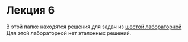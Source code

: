 # Лекция 6
В этой папке находятся решения для задач из [шестой лабораторной](https://ocw.mit.edu/courses/electrical-engineering-and-computer-science/6-s096-introduction-to-c-and-c-january-iap-2013/lectures-and-assignments/c-inheritance/)  
Для этой лабораторной нет эталонных решений.
